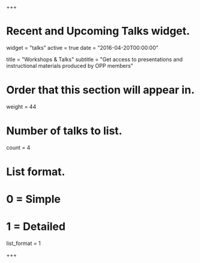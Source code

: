+++
# Recent and Upcoming Talks widget.
widget = "talks"
active = true
date = "2016-04-20T00:00:00"

title = "Workshops & Talks"
subtitle = "Get access to presentations and instructional materials produced by OPP members"

# Order that this section will appear in.
weight = 44

# Number of talks to list.
count = 4

# List format.
#   0 = Simple
#   1 = Detailed
list_format = 1

+++

